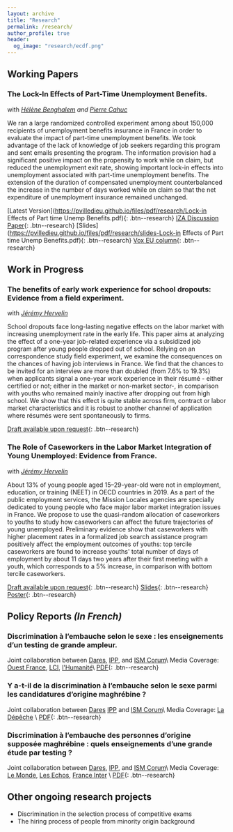 ```yaml
---
layout: archive
title: "Research"
permalink: /research/
author_profile: true
header:
  og_image: "research/ecdf.png"
---
```



## Working Papers


### The Lock-In Effects of Part-Time Unemployment Benefits.
with <i>[Hélène Benghalem](https://sites.google.com/view/helenebenghalem/home) and [Pierre Cahuc](https://sites.google.com/site/pierrecahuc/)</i>

> <div style="text-align: justify"> 
We ran a large randomized controlled experiment among about 150,000 recipients of unemployment benefits insurance in France in order to evaluate the impact of part-time unemployment benefits. We took advantage of the lack of knowledge of job seekers regarding this program and sent emails presenting the program. The information provision had a significant positive impact on the propensity to work while on claim, but reduced the unemployment exit rate, showing important lock-in effects into unemployment associated with part-time unemployment benefits. The extension of the duration of compensated unemployment counterbalanced the increase in the number of days worked while on claim so that the net expenditure of unemployment insurance remained unchanged.</div>

[Latest Version](https://pvilledieu.github.io/files/pdf/research/Lock-in Effects of Part time Unemp Benefits.pdf){: .btn--research} [IZA Discussion Paper](https://www.iza.org/publications/dp/14189/the-lock-in-effects-of-part-time-unemployment-benefits){: .btn--research} [Slides](https://pvilledieu.github.io/files/pdf/research/slides-Lock-in Effects of Part time Unemp Benefits.pdf){: .btn--research} [Vox EU column](https://voxeu.org/article/lock-effects-part-time-unemployment-benefits){: .btn--research}


## Work in Progress


### The benefits of early work experience for school dropouts: Evidence from a field experiment.
with <i>[Jérémy Hervelin](http://www.jeremy-hervelin.fr)</i>

> <div style="text-align: justify"> 
School dropouts face long-lasting negative effects on the labor market with increasing unemployment rate in the early life. This paper aims at analyzing the effect of a one-year job-related experience via a subsidized job program after young people dropped out of school. Relying on an correspondence study field experiment, we examine the consequences on the chances of having job interviews in France. We find that the chances to be invited for an interview are more than doubled (from 7.6% to 19.3%) when applicants signal a one-year work experience in their résumé - either certified or not; either in the market or non-market sector-, in comparison with youths who remained mainly inactive after dropping out from high school. We show that this effect is quite stable across firm, contract or labor market characteristics and it is robust to another channel of application where résumés were sent spontaneously to firms.</div>


[Draft available upon request](mailto:pierre.villedieu@sciencespo.fr){: .btn--research}


### The Role of Caseworkers in the Labor Market Integration of Young Unemployed: Evidence from France.
with <i>[Jérémy Hervelin](http://www.jeremy-hervelin.fr)</i>

> <div style="text-align: justify"> 
About 13% of young people aged 15–29-year-old were not in employment, education, or training (NEET) in OECD countries in 2019. As a part of the public employment services, the Mission Locales agencies are specially dedicated to young people who face major labor market integration issues in France. We propose to use the quasi-random allocation of caseworkers to youths to study how caseworkers can affect the future trajectories of young unemployed. Preliminary evidence show that caseworkers with higher placement rates in a formalized job search assistance program positively affect the employment outcomes of youths: top tercile caseworkers are found to increase youths' total number of days of employment by about 11 days two years after their first meeting with a youth, which corresponds to a 5% increase, in comparison with bottom tercile caseworkers.</div>


[Draft available upon request](mailto:pierre.villedieu@sciencespo.fr){: .btn--research} [Slides](https://pvilledieu.github.io/files/pdf/research/slides_Caseworkers_VA.pdf){: .btn--research} [Poster](https://pvilledieu.github.io/files/pdf/research/poster_caseworkers.pdf){: .btn--research}


## Policy Reports <i>(In French)</i>

### Discrimination à l’embauche selon le sexe : les enseignements d’un testing de grande ampleur.
Joint collaboration between [Dares](https://dares.travail-emploi.gouv.fr), [IPP](https://www.ipp.eu), and [ISM Corum](http://www.ismcorum.org)\\
Media Coverage: [Ouest France](https://www.ouest-france.fr/societe/egalite-hommes-femmes/les-femmes-discriminees-des-le-cv-sur-les-postes-peu-qualifies-mais-favorisees-chez-les-cadres-d714612e-bd61-11eb-9d87-eb28e77a8992), [LCI](https://www.lci.fr/societe/discriminations-a-l-embauche-les-cv-des-femmes-et-des-hommes-presque-accueillis-de-la-meme-maniere-2187074.html), [l'Humanité](https://www.humanite.fr/enquete-la-discrimination-des-femmes-lembauche-une-vue-de-lesprit-708236)\\
[PDF](https://pvilledieu.github.io/files/pdf/research/note_discrim_1.pdf){: .btn--research}

### Y a-t-il de la discrimination à l’embauche selon le sexe parmi les candidatures d’origine maghrébine ?
Joint collaboration between [Dares](https://dares.travail-emploi.gouv.fr) [IPP](https://www.ipp.eu) and [ISM Corum](http://www.ismcorum.org)\\
Media Coverage: [La Dépêche](https://www.ladepeche.fr/2021/10/20/discrimination-a-lembauche-un-avantage-pour-les-femmes-parmi-les-candidatures-dorigine-maghrebine-9866883.php) \\
[PDF](https://pvilledieu.github.io/files/pdf/research/note_discrim_2.pdf){: .btn--research}

### Discrimination à l’embauche des personnes d’origine supposée maghrébine : quels enseignements d’une grande étude par testing ?
Joint collaboration between [Dares](https://dares.travail-emploi.gouv.fr), [IPP](https://www.ipp.eu), and [ISM Corum](http://www.ismcorum.org)\\
Media Coverage: [Le Monde](https://www.lemonde.fr/societe/article/2021/11/24/discriminations-a-l-embauche-un-phenomene-qui-reste-generalise-et-persistant_6103458_3224.html), [Les Echos](https://www.lesechos.fr/economie-france/social/la-discrimination-a-lembauche-a-la-vie-dure-pour-les-candidats-dorigine-maghrebine-1366683), [France Inter](https://www.franceinter.fr/emissions/le-telephone-sonne/le-telephone-sonne-du-mercredi-01-decembre-2021) \\
[PDF](https://pvilledieu.github.io/files/pdf/research/note_discrim_3.pdf){: .btn--research}


## Other ongoing research projects 

- Discrimination in the selection process of competitive exams
- The hiring process of people from minority origin background



